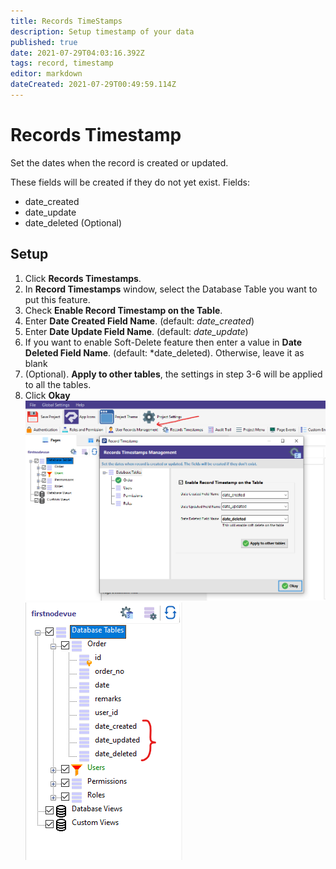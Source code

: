 ```yaml
---
title: Records TimeStamps
description: Setup timestamp of your data
published: true
date: 2021-07-29T04:03:16.392Z
tags: record, timestamp
editor: markdown
dateCreated: 2021-07-29T00:49:59.114Z
---
```


# Records Timestamp
Set the dates when the record is created or updated.

These fields will be created if they do not yet exist.
Fields: 
- date_created
- date_update
- date_deleted (Optional)

## Setup
1. Click **Records Timestamps**.
2. In **Record Timestamps** window, select the Database Table you want to put this feature.
3. Check **Enable Record Timestamp on the Table**.
4. Enter **Date Created Field Name**. (default: *date_created*)
5. Enter **Date Update Field Name**. (default: *date_update*)
6. If you want to enable Soft-Delete feature then enter a value in **Date Deleted Field Name**. (default: *date_deleted). Otherwise, leave it as blank
7. (Optional). **Apply to other tables**, the settings in step 3-6 will be applied to all the tables.
8. Click **Okay**
![1.png](/security/recordtimestamp/1.png)
![2.png](/security/recordtimestamp/2.png)

